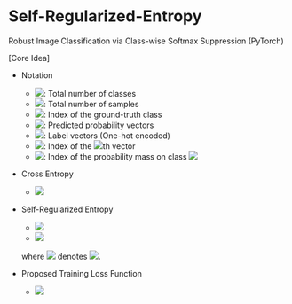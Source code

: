# Self-Regularized-Entropy
Robust Image Classification via Class-wise Softmax Suppression (PyTorch)

[Core Idea]
* Notation
    - <img src="https://render.githubusercontent.com/render/math?math=K">: Total number of classes
    - <img src="https://render.githubusercontent.com/render/math?math=N">: Total number of samples
    - <img src="https://render.githubusercontent.com/render/math?math=g">: Index of the ground-truth class
    - <img src="https://render.githubusercontent.com/render/math?math=\hat{y}">: Predicted probability vectors
    - <img src="https://render.githubusercontent.com/render/math?math=y">: Label vectors (One-hot encoded)
    - <img src="https://render.githubusercontent.com/render/math?math=(i)">: Index of the <img src="https://render.githubusercontent.com/render/math?math=i">th vector
    - <img src="https://render.githubusercontent.com/render/math?math=[j]">: Index of the probability mass on class <img src="https://render.githubusercontent.com/render/math?math=j">


* Cross Entropy
    - <img src="https://render.githubusercontent.com/render/math?math=H(y, \hat{y})=-\frac{1}{N}\sum_{i=1}^{N}log(\hat{y}^{(i)[g]})">

* Self-Regularized Entropy
    - <img src="https://render.githubusercontent.com/render/math?math=S(\hat{y})=-\frac{1}{N}\sum_{i=1}^{N}\sum_{j=1, j \ne g}^{N}R(\hat{y}^{(i)[j]})">
    - <img src="https://render.githubusercontent.com/render/math?math=R(\hat{y}^{(i)[j]})=\frac{c(\hat{y}^{(i)[j]})}{c(\hat{y}^{(i)[j]})%2B\hat{y}^{(i)[j]}}log\frac{c(\hat{y}^{(i)[j]})}{c(\hat{y}^{(i)[j]}%2B\hat{y}^{(i)[j]}})%2B\frac{\hat{y}^{(i)[j]}}{c(\hat{y}^{(i)[j]})%2B\hat{y}^{(i)[j]}}log\frac{\hat{y}^{(i)[j]}}{c(\hat{y}^{(i)[j]})%2B\hat{y}^{(i)[j]}}">
    where <img src="https://render.githubusercontent.com/render/math?math=c(\hat{y}^{(i)[j]})"> denotes <img src="https://render.githubusercontent.com/render/math?math=\frac{1}{K-1}\hat{y}^{(i)[j]}">.

* Proposed Training Loss Function
    - <img src="https://render.githubusercontent.com/render/math?math=H(y,\hat{y})-S(\hat{y})">
    